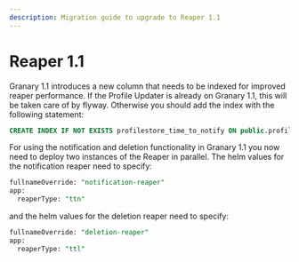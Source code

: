 ```yaml
---
description: Migration guide to upgrade to Reaper 1.1
---
```


# Reaper 1.1

Granary 1.1 introduces a new column that needs to be indexed for improved reaper performance. If the Profile Updater is already on Granary 1.1, this will be taken care of by flyway. Otherwise you should add the index with the following statement:

```sql
CREATE INDEX IF NOT EXISTS profilestore_time_to_notify ON public.profilestore (profile_time_to_act(inserted, ttn));
```

For using the notification and deletion functionality in Granary 1.1 you now need to deploy two instances of the Reaper in parallel. The helm values for the notification reaper need to specify:

```sql
fullnameOverride: "notification-reaper"
app:
  reaperType: "ttn"
```

and the helm values for the deletion reaper need to specify:

```sql
fullnameOverride: "deletion-reaper"
app:
  reaperType: "ttl"
```

